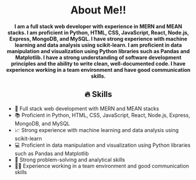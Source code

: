 <h1 align="center">About Me!!</h1>

<p align="center">
  <strong>
  <span class="animated-text">I am a full stack web developer with experience in MERN and MEAN stacks. I am proficient in Python, HTML, CSS, JavaScript, React, Node.js, Express, MongoDB, and MySQL. I have strong experience with machine learning and data analysis using scikit-learn. I am proficient in data manipulation and visualization using Python libraries such as Pandas and Matplotlib. I have a strong understanding of software development principles and the ability to write clean, well-documented code. I have experience working in a team environment and have good communication skills.</span>
  </strong>
</p>

<h2 align="center">🔥 Skills</h2>

- 🐍 <span class="animated-text">Full stack web development with MERN and MEAN stacks</span>
- 📚 <span class="animated-text">Proficient in Python, HTML, CSS, JavaScript, React, Node.js, Express, MongoDB, and MySQL</span>
- 📈 <span class="animated-text">Strong experience with machine learning and data analysis using scikit-learn</span>
- 💻 <span class="animated-text"> Proficient in data manipulation and visualization using Python libraries such as Pandas and Matplotlib</span>
- 🧠 <span class="animated-text"> Strong problem-solving and analytical skills</span>
- 👨‍💼 <span class="animated-text">Experience working in a team environment and good communication skills</span>


